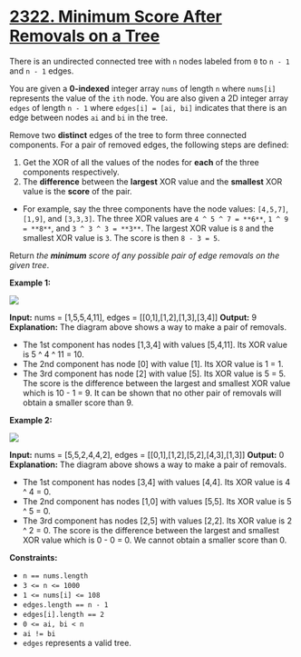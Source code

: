 # [2322. Minimum Score After Removals on a Tree](https://leetcode.com/problems/minimum-score-after-removals-on-a-tree/)

There is an undirected connected tree with  `n`  nodes labeled from  `0`  to  `n - 1`  and  `n - 1`  edges.

You are given a  **0-indexed**  integer array  `nums`  of length  `n`  where  `nums[i]`  represents the value of the  `ith`  node. You are also given a 2D integer array  `edges`  of length  `n - 1`  where  `edges[i] = [ai, bi]`  indicates that there is an edge between nodes  `ai`  and  `bi`  in the tree.

Remove two  **distinct**  edges of the tree to form three connected components. For a pair of removed edges, the following steps are defined:

1.  Get the XOR of all the values of the nodes for  **each**  of the three components respectively.
2.  The  **difference**  between the  **largest**  XOR value and the  **smallest**  XOR value is the  **score**  of the pair.

-   For example, say the three components have the node values:  `[4,5,7]`,  `[1,9]`, and  `[3,3,3]`. The three XOR values are  `4 ^ 5 ^ 7 = **6**`,  `1 ^ 9 = **8**`, and  `3 ^ 3 ^ 3 = **3**`. The largest XOR value is  `8`  and the smallest XOR value is  `3`. The score is then  `8 - 3 = 5`.

Return  _the  **minimum**  score of any possible pair of edge removals on the given tree_.

**Example 1:**

![](https://assets.leetcode.com/uploads/2022/05/03/ex1drawio.png)

**Input:** nums = [1,5,5,4,11], edges = [[0,1],[1,2],[1,3],[3,4]]
**Output:** 9
**Explanation:** The diagram above shows a way to make a pair of removals.
- The 1st component has nodes [1,3,4] with values [5,4,11]. Its XOR value is 5 ^ 4 ^ 11 = 10.
- The 2nd component has node [0] with value [1]. Its XOR value is 1 = 1.
- The 3rd component has node [2] with value [5]. Its XOR value is 5 = 5.
The score is the difference between the largest and smallest XOR value which is 10 - 1 = 9.
It can be shown that no other pair of removals will obtain a smaller score than 9.

**Example 2:**

![](https://assets.leetcode.com/uploads/2022/05/03/ex2drawio.png)

**Input:** nums = [5,5,2,4,4,2], edges = [[0,1],[1,2],[5,2],[4,3],[1,3]]
**Output:** 0
**Explanation:** The diagram above shows a way to make a pair of removals.
- The 1st component has nodes [3,4] with values [4,4]. Its XOR value is 4 ^ 4 = 0.
- The 2nd component has nodes [1,0] with values [5,5]. Its XOR value is 5 ^ 5 = 0.
- The 3rd component has nodes [2,5] with values [2,2]. Its XOR value is 2 ^ 2 = 0.
The score is the difference between the largest and smallest XOR value which is 0 - 0 = 0.
We cannot obtain a smaller score than 0.

**Constraints:**

-   `n == nums.length`
-   `3 <= n <= 1000`
-   `1 <= nums[i] <= 108`
-   `edges.length == n - 1`
-   `edges[i].length == 2`
-   `0 <= ai, bi < n`
-   `ai != bi`
-   `edges`  represents a valid tree.
